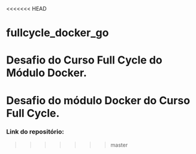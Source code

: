 <<<<<<< HEAD
# fullcycle_docker_go
Desafio do Curso Full Cycle do Módulo Docker.
=======
# Desafio do módulo Docker do Curso Full Cycle.

### Link do repositório:
>>>>>>> master
